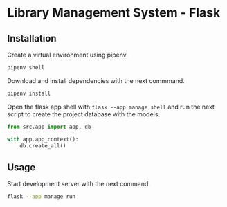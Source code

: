 # Library Management System - Flask


## Installation

Create a virtual environment using pipenv.
```bash
pipenv shell
```

Download and install dependencies with the next commmand.
```bash
pipenv install
```

Open the flask app shell with `flask --app manage shell` and run the next script to 
create the project database with the models.
```python
from src.app import app, db

with app.app_context():
    db.create_all()
```

## Usage

Start development server with the next command.
```bash
flask --app manage run
```
